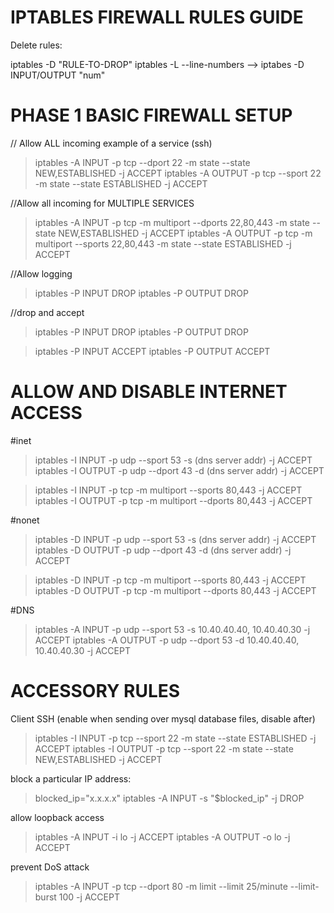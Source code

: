 # IPTABLES FIREWALL RULES GUIDE

Delete rules:

iptables -D "RULE-TO-DROP"
iptables -L --line-numbers --> iptabes -D INPUT/OUTPUT "num"


# **PHASE 1 BASIC FIREWALL SETUP** 

// Allow ALL incoming example of a service (ssh)

>iptables -A INPUT -p tcp --dport 22 -m state --state NEW,ESTABLISHED -j ACCEPT
>iptables -A OUTPUT -p tcp --sport 22 -m state --state ESTABLISHED -j ACCEPT

//Allow all incoming for MULTIPLE SERVICES

>iptables -A INPUT -p tcp -m multiport --dports 22,80,443 -m state --state NEW,ESTABLISHED -j ACCEPT
>iptables -A OUTPUT -p tcp -m multiport --sports 22,80,443 -m state --state ESTABLISHED -j ACCEPT

//Allow logging

>iptables -P INPUT DROP
>iptables -P OUTPUT DROP

//drop and accept

>iptables -P INPUT DROP
>iptables -P OUTPUT DROP


>iptables -P INPUT ACCEPT
>iptables -P OUTPUT ACCEPT


# ALLOW AND DISABLE INTERNET ACCESS

#inet

>iptables -I INPUT -p udp --sport 53 -s (dns server addr) -j ACCEPT
>iptables -I OUTPUT -p udp --dport 43 -d (dns server addr) -j ACCEPT

>iptables -I INPUT -p tcp -m multiport --sports 80,443 -j ACCEPT
>iptables -I OUTPUT -p tcp -m multiport --dports 80,443 -j ACCEPT

#nonet 

>iptables -D INPUT -p udp --sport 53 -s (dns server addr) -j ACCEPT
>iptables -D OUTPUT -p udp --dport 43 -d (dns server addr) -j ACCEPT

>iptables -D INPUT -p tcp -m multiport --sports 80,443 -j ACCEPT
>iptables -D OUTPUT -p tcp -m multiport --dports 80,443 -j ACCEPT


#DNS
>iptables -A INPUT -p udp --sport 53 -s 10.40.40.40, 10.40.40.30 -j ACCEPT 
>iptables -A OUTPUT -p udp --dport 53 -d 10.40.40.40, 10.40.40.30 -j ACCEPT

# ACCESSORY RULES

Client SSH (enable when sending over mysql database files, disable after)

>iptables -I INPUT -p tcp --sport 22 -m state --state ESTABLISHED -j ACCEPT
>iptables -I OUTPUT -p tcp --sport 22 -m state --state NEW,ESTABLISHED -j ACCEPT

block a particular IP address:

>blocked_ip="x.x.x.x"
>iptables -A INPUT -s "$blocked_ip" -j DROP

allow loopback access
>iptables -A INPUT -i lo -j ACCEPT
>iptables -A OUTPUT -o lo -j ACCEPT

prevent DoS attack

>iptables -A INPUT -p tcp --dport 80 -m limit --limit 25/minute --limit-burst 100 -j ACCEPT